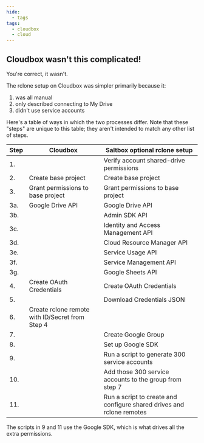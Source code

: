 ```yaml
---
hide:
  - tags
tags:
  - cloudbox
  - cloud
---
```


## Cloudbox wasn't this complicated!

You're correct, it wasn't.

The rclone setup on Cloudbox was simpler primarily because it:

1. was all manual
2. only described connecting to My Drive
3. didn't use service accounts

Here's a table of ways in which the two processes differ.  Note that these "steps" are unique to this table; they aren't intended to match any other list of steps.

| Step  | Cloudbox                                         | Saltbox optional rclone setup                                          |
| ----- | ------------------------------------------------ | ---------------------------------------------------------------------- |
|  1.   |                                                  | Verify account shared-drive permissions                                |
|  2.   | Create base project                              | Create base project                                                    |
|  3.   | Grant permissions to base project                | Grant permissions to base project                                      |
|  3a.  | Google Drive API                                 | Google Drive API                                                       |
|  3b.  |                                                  | Admin SDK API                                                          |
|  3c.  |                                                  | Identity and Access Management API                                     |
|  3d.  |                                                  | Cloud Resource Manager API                                             |
|  3e.  |                                                  | Service Usage API                                                      |
|  3f.  |                                                  | Service Management API                                                 |
|  3g.  |                                                  | Google Sheets API                                                      |
|  4.   | Create OAuth Credentials                         | Create OAuth Credentials                                               |
|  5.   |                                                  | Download Credentials JSON                                              |
|  6.   | Create rclone remote with ID/Secret from Step 4  |                                                                        |
|  7.   |                                                  | Create Google Group                                                    |
|  8.   |                                                  | Set up Google SDK                                                      |
|  9.   |                                                  | Run a script to generate 300 service accounts                          |
| 10.   |                                                  | Add those 300 service accounts to the group from step 7                |
| 11.   |                                                  | Run a script to create and configure shared drives and rclone remotes  |

The scripts in 9 and 11 use the Google SDK, which is what drives all the extra permissions.


